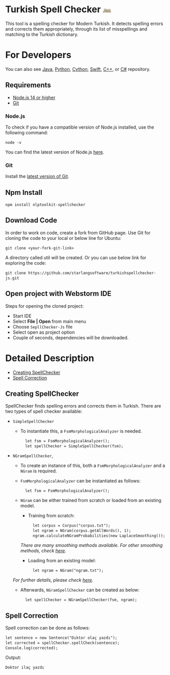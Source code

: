 Turkish Spell Checker [<img src="https://github.com/StarlangSoftware/TurkishSpellChecker/blob/master/video.jpg" width="5%">](https://youtu.be/wKwTKv6Jlo0)
============

This tool is a spelling checker for Modern Turkish. It detects spelling errors and corrects them appropriately, through its list of misspellings and matching to the Turkish dictionary.

For Developers
============

You can also see [Java](https://github.com/starlangsoftware/TurkishSpellChecker), [Python](https://github.com/starlangsoftware/TurkishSpellChecker-Py), 
[Cython](https://github.com/starlangsoftware/TurkishSpellChecker-Cy), [Swift](https://github.com/starlangsoftware/TurkishSpellChecker-Swift), 
[C++](https://github.com/starlangsoftware/TurkishSpellChecker-CPP), or [C#](https://github.com/starlangsoftware/TurkishSpellChecker-CS) repository.

## Requirements

* [Node.js 14 or higher](#Node.js)
* [Git](#git)

### Node.js 

To check if you have a compatible version of Node.js installed, use the following command:

    node -v
    
You can find the latest version of Node.js [here](https://nodejs.org/en/download/).

### Git

Install the [latest version of Git](https://git-scm.com/book/en/v2/Getting-Started-Installing-Git).

## Npm Install

	npm install nlptoolkit-spellchecker
	
## Download Code

In order to work on code, create a fork from GitHub page. 
Use Git for cloning the code to your local or below line for Ubuntu:

	git clone <your-fork-git-link>

A directory called util will be created. Or you can use below link for exploring the code:

	git clone https://github.com/starlangsoftware/turkishspellchecker-js.git

## Open project with Webstorm IDE

Steps for opening the cloned project:

* Start IDE
* Select **File | Open** from main menu
* Choose `SepllChecker-Js` file
* Select open as project option
* Couple of seconds, dependencies will be downloaded. 

Detailed Description
============

+ [Creating SpellChecker](#creating-spellchecker)
+ [Spell Correction](#spell-correction)

## Creating SpellChecker

SpellChecker finds spelling errors and corrects them in Turkish. There are two types of spell checker available:

* `SimpleSpellChecker`
    
    * To instantiate this, a `FsmMorphologicalAnalyzer` is needed. 
        
            let fsm = FsmMorphologicalAnalyzer();
            let spellChecker = SimpleSpellChecker(fsm);   
     
* `NGramSpellChecker`,
    
    * To create an instance of this, both a `FsmMorphologicalAnalyzer` and a `NGram` is required. 
    
    * `FsmMorphologicalAnalyzer` can be instantiated as follows:
        
            let fsm = FsmMorphologicalAnalyzer();
    
    * `NGram` can be either trained from scratch or loaded from an existing model.
        
        * Training from scratch:
                
                let corpus = Corpus("corpus.txt"); 
                let ngram = NGram(corpus.getAllWords(), 1);
                ngram.calculateNGramProbabilities(new LaplaceSmoothing());
                
        *There are many smoothing methods available. For other smoothing methods, check [here](https://github.com/olcaytaner/NGram).*       
        * Loading from an existing model:
     
                let ngram = NGram("ngram.txt");

	*For further details, please check [here](https://github.com/starlangsoftware/NGram).*        
            
    * Afterwards, `NGramSpellChecker` can be created as below:
        
            let spellChecker = NGramSpellChecker(fsm, ngram);
     

## Spell Correction

Spell correction can be done as follows:

    let sentence = new Sentence("Dıktor olaç yazdı");
    let corrected = spellChecker.spellCheck(sentence);
    Console.log(corrected);
    
Output:

    Doktor ilaç yazdı
